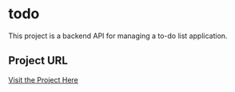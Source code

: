 # todo

This project is a backend API for managing a to-do list application. 

## Project URL
[Visit the Project Here](https://github.com/21b1num2752/todo)
